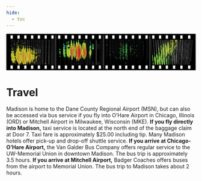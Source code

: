 ```yaml
---
hide:
  - toc
---
```


![2013 Spring Collaboration Meeting](collab2013-header.jpg)

# Travel

Madison is home to the Dane County Regional Airport (MSN), but can also be accessed via bus service if you fly into O’Hare Airport in Chicago, Illinois (ORD) or Mitchell Airport in Milwaukee, Wisconsin (MKE).
**If you fly directly into Madison,** taxi service is located at the north end of the baggage claim at Door 7. Taxi fare is approximately $25.00 including tip. Many Madison hotels offer pick-up and drop-off shuttle service.
**If you arrive at Chicago-O’Hare Airport,** the Van Galder Bus Company offers regular service to the UW-Memorial Union in downtown Madison. The bus trip is approximately 3.5 hours.
**If you arrive at Mitchell Airport,** Badger Coaches offers buses from the airport to Memorial Union. The bus trip to Madison takes about 2 hours.